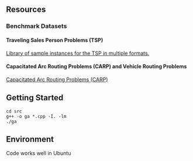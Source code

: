 ## Resources
### Benchmark Datasets
#### Traveling Sales Person Problems (TSP)
[Library of sample instances for the TSP in multiple formats.](http://comopt.ifi.uni-heidelberg.de/software/TSPLIB95/tsp/)

#### Capacitated Arc Routing Problems (CARP) and Vehicle Routing Problems
[Capacitated Arc Routing Problems (CARP)](https://logistik.bwl.uni-mainz.de/forschung/benchmarks/)

## Getting Started

```
cd src
g++ -o ga *.cpp -I. -lm  
./ga
``` 

## Environment
Code works well in Ubuntu
